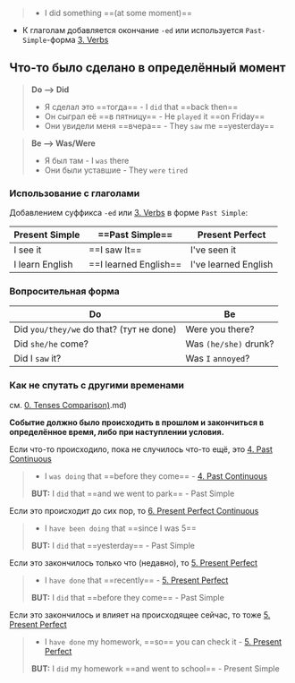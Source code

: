 > - I did something ==(at some moment)==

- К глаголам добавляется окончание `-ed` или используется `Past-Simple`-форма [3. Verbs](../Basics/3.%20Verbs.md)

## Что-то было сделано в определённый момент

> **Do --> Did**
> - Я сделал это ==тогда== - I `did` that ==back then==
> - Он сыграл её ==в пятницу== - He `played` it ==on Friday==
> - Они увидели меня ==вчера== - They `saw` me ==yesterday==

> **Be --> Was/Were**
> - Я был там - I `was` there
> - Они были уставшие - They `were` `tired`

### Использование с глаголами

Добавлением суффикса `-ed` или [3. Verbs](../Basics/3.%20Verbs.md) в форме `Past Simple`:

| Present Simple | ==Past Simple== | Present Perfect |
| - | - | - |
| I see it | ==I saw It== | I've seen it |
| I learn English | ==I learned English== | I've learned English |

### Вопросительная форма

| Do | Be |
| - | - |
|  Did `you/they/we` do that? (тут не done) | Were you there? |
| Did `she/he` come? | Was `(he/she)` drunk? |
| Did I `saw` it? | Was `I` `annoyed`? |

### Как не спутать с другими временами

см. [0. Tenses Comparison)](0.%20Tenses%20Comparison).md)

**Событие должно было происходить в прошлом и закончиться в определённое время, либо при наступлении условия.**

Если что-то происходило, пока не случилось что-то ещё, это [4. Past Continuous](4.%20Past%20Continuous.md)
>-  I `was doing` that ==before they come== -  [4. Past Continuous](4.%20Past%20Continuous.md)
>
>**BUT:**  I `did` that ==and we went to park== - Past Simple

Если это происходит до сих пор, то [6. Present Perfect Continuous](6.%20Present%20Perfect%20Continuous.md)
>- I `have been doing` that ==since I was 5==
>
>**BUT:** I `did` that ==yesterday== - Past Simple

Если это закончилось только что (недавно), то [5. Present Perfect](5.%20Present%20Perfect.md)
> - I `have done` that ==recently== - [5. Present Perfect](5.%20Present%20Perfect.md)
>
> **BUT:** I `did` that ==before they come== - Past Simple

Если это закончилось и влияет на происходящее сейчас, то тоже [5. Present Perfect](5.%20Present%20Perfect.md)
> - I `have done` my homework, ==so== you can check it -  [5. Present Perfect](5.%20Present%20Perfect.md)
>
> **BUT:** I `did` my homework ==and went to school== - Present Simple


